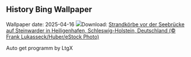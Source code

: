 ## History Bing Wallpaper
Wallpaper date: 2025-04-16
![](https://www.bing.com/th?id=OHR.BeachChairsSteinwarder_DE-DE2084587794_UHD.jpg&w=1000)Download: [Strandkörbe vor der Seebrücke auf Steinwarder in Heiligenhafen, Schleswig-Holstein, Deutschland (© Frank Lukasseck/Huber/eStock Photo)](https://www.bing.com/th?id=OHR.BeachChairsSteinwarder_DE-DE2084587794_UHD.jpg)

Auto get programm by LtgX
